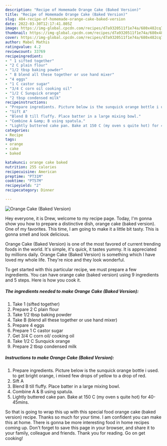 ```yaml
---
description: "Recipe of Homemade Orange Cake (Baked Version)"
title: "Recipe of Homemade Orange Cake (Baked Version)"
slug: 404-recipe-of-homemade-orange-cake-baked-version
date: 2022-03-30T12:17:41.805Z
image: https://img-global.cpcdn.com/recipes/d7a9320511f1e74a/680x482cq70/orange-cake-baked-version-recipe-main-photo.jpg
thumbnail: https://img-global.cpcdn.com/recipes/d7a9320511f1e74a/680x482cq70/orange-cake-baked-version-recipe-main-photo.jpg
cover: https://img-global.cpcdn.com/recipes/d7a9320511f1e74a/680x482cq70/orange-cake-baked-version-recipe-main-photo.jpg
author: Mabel Mathis
ratingvalue: 4.2
reviewcount: 33769
recipeingredient:
- " 1 sifted together"
- "2 C plain flour"
- "1/2 tbsp baking powder"
- " B blend all these together or use hand mixer"
- "4 eggs"
- "1 C castor sugar"
- "3/4 C corn oil cooking oil"
- "1/2 C Sunquick orange"
- "2 tbsp condensed milk"
recipeinstructions:
- "Prepare ingredients. Picture below is the sunquick orange bottle i used. to get bright orange, i mixed few drops of yellow to a drop of red."
- "Sift A"
- "Blend B till fluffy. Place batter in a large mixing bowl."
- "Combine A &amp; B using spatula."
- "Lightly buttered cake pan. Bake at 150 C (my oven s quite hot) for 40-45mins."
categories:
- Recipe
tags:
- orange
- cake
- baked

katakunci: orange cake baked 
nutrition: 255 calories
recipecuisine: American
preptime: "PT31M"
cooktime: "PT57M"
recipeyield: "2"
recipecategory: Dinner

---
```



![Orange Cake (Baked Version)](https://img-global.cpcdn.com/recipes/d7a9320511f1e74a/680x482cq70/orange-cake-baked-version-recipe-main-photo.jpg)

Hey everyone, it is Drew, welcome to my recipe page. Today, I'm gonna show you how to prepare a distinctive dish, orange cake (baked version). One of my favorites. This time, I am going to make it a little bit tasty. This is gonna smell and look delicious.



Orange Cake (Baked Version) is one of the most favored of current trending foods in the world. It's simple, it's quick, it tastes yummy. It is appreciated by millions daily. Orange Cake (Baked Version) is something which I have loved my whole life. They're nice and they look wonderful.


To get started with this particular recipe, we must prepare a few ingredients. You can have orange cake (baked version) using 9 ingredients and 5 steps. Here is how you cook it.

<!--inarticleads1-->

##### The ingredients needed to make Orange Cake (Baked Version):

1. Take  1 (sifted together)
1. Prepare 2 C plain flour
1. Take 1/2 tbsp baking powder
1. Take  B (blend all these together or use hand mixer)
1. Prepare 4 eggs
1. Prepare 1 C castor sugar
1. Get 3/4 C corn oil/ cooking oil
1. Take 1/2 C Sunquick orange
1. Prepare 2 tbsp condensed milk




<!--inarticleads2-->

##### Instructions to make Orange Cake (Baked Version):

1. Prepare ingredients. Picture below is the sunquick orange bottle i used. to get bright orange, i mixed few drops of yellow to a drop of red.
1. Sift A
1. Blend B till fluffy. Place batter in a large mixing bowl.
1. Combine A &amp; B using spatula.
1. Lightly buttered cake pan. Bake at 150 C (my oven s quite hot) for 40-45mins.




So that is going to wrap this up with this special food orange cake (baked version) recipe. Thanks so much for your time. I am confident you can make this at home. There is gonna be more interesting food in home recipes coming up. Don't forget to save this page in your browser, and share it to your family, colleague and friends. Thank you for reading. Go on get cooking!

